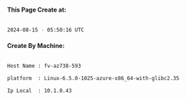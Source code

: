 
   
#### This Page Create at:

```bash

2024-08-15 - 05:50:16 UTC

```

#### Create By Machine:

```bash

Host Name : fv-az738-593

platform  : Linux-6.5.0-1025-azure-x86_64-with-glibc2.35

Ip Local  : 10.1.0.43

```

